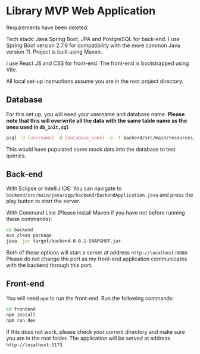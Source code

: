 # Library MVP Web Application

Requirements have been deleted.

Tech stack: Java Spring Boot, JPA and PostgreSQL for back-end. I use Spring Boot version 2.7.9 for compatibility with the more common Java version 11. Project is built using Maven.

I use React JS and CSS for front-end. The front-end is bootstrapped using Vite.

All local set-up instructions assume you are in the root project directory.

## Database

For this set up, you will need your username and database name. **Please note that this will overwrite all the data with the same table name as the ones used in `db_init.sql`**

```bash
psql -U [username] -d [database_name] -a -f backend/src/main/resources/db_init.sql
```

This would have populated some mock data into the database to test queries.

## Back-end

With Eclipse or IntelliJ IDE: You can navigate to `backend/src/main/java/app/backend/BackendApplication.java` and press the play button to start the server.

With Command Line (Please install Maven if you have not before running these commands):

```bash
cd backend
mvn clean package
java -jar target/backend-0.0.1-SNAPSHOT.jar
```

Both of these options will start a server at address `http://localhost:8080`. Please do not change the port as my front-end application communicates with the backend through this port.

## Front-end

You will need `npm` to run the front-end. Run the following commands:

```bash
cd frontend
npm install
npm run dev
```

If this does not work, please check your corrent directory and make sure you are in the root folder. The application will be served at address `http://localhost:5173`.
